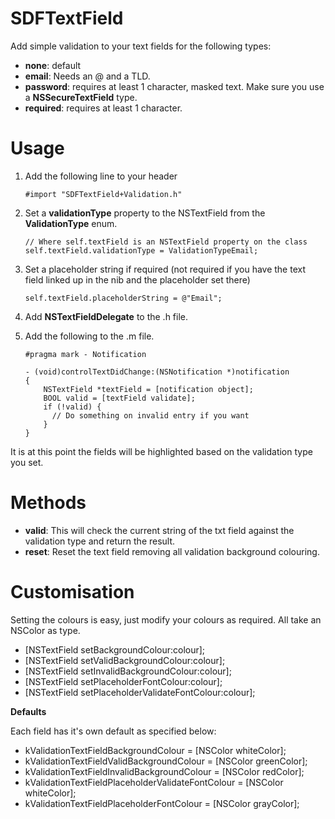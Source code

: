 SDFTextField
============

Add simple validation to your text fields for the following types:

- **none**: default
- **email**: Needs an @ and a TLD.
- **password**: requires at least 1 character, masked text. Make sure you use a **NSSecureTextField** type.
- **required**: requires at least 1 character.

# Usage

1. Add the following line to your header

	```
	#import "SDFTextField+Validation.h"
	```

2. Set a **validationType** property to the NSTextField from the **ValidationType** enum.

	```
	// Where self.textField is an NSTextField property on the class
	self.textField.validationType = ValidationTypeEmail;
	```
	
3. Set a placeholder string if required (not required if you have the text field linked up in the nib and the placeholder set there)

	```
	self.textField.placeholderString = @"Email";
	```

4. Add **NSTextFieldDelegate** to the .h file.
5. Add the following to the .m file.
	
	```
	#pragma mark - Notification
	
	- (void)controlTextDidChange:(NSNotification *)notification
	{
		NSTextField *textField = [notification object];
		BOOL valid = [textField validate];
		if (!valid) {
		  // Do something on invalid entry if you want
		}
	}
	```

It is at this point the fields will be highlighted based on the validation type you set.

# Methods

- **valid**: This will check the current string of the txt field against the validation type and return the result.
- **reset**: Reset the text field removing all validation background colouring.

# Customisation

Setting the colours is easy, just modify your colours as required. All take an NSColor as type.

- [NSTextField setBackgroundColour:colour];
- [NSTextField setValidBackgroundColour:colour];
- [NSTextField setInvalidBackgroundColour:colour];
- [NSTextField setPlaceholderFontColour:colour];
- [NSTextField setPlaceholderValidateFontColour:colour];

**Defaults**

Each field has it's own default as specified below:

- kValidationTextFieldBackgroundColour = [NSColor whiteColor];
- kValidationTextFieldValidBackgroundColour = [NSColor greenColor];
- kValidationTextFieldInvalidBackgroundColour = [NSColor redColor];
- kValidationTextFieldPlaceholderValidateFontColour = [NSColor whiteColor];
- kValidationTextFieldPlaceholderFontColour = [NSColor grayColor];
